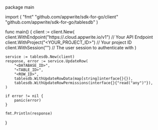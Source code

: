 package main

import (
    "fmt"
    "github.com/appwrite/sdk-for-go/client"
    "github.com/appwrite/sdk-for-go/tablesdb"
)

func main() {
    client := client.New(
        client.WithEndpoint("https://<REGION>.cloud.appwrite.io/v1") // Your API Endpoint
        client.WithProject("<YOUR_PROJECT_ID>") // Your project ID
        client.WithSession("") // The user session to authenticate with
    )

    service := tablesdb.New(client)
    response, error := service.UpdateRow(
        "<DATABASE_ID>",
        "<TABLE_ID>",
        "<ROW_ID>",
        tablesdb.WithUpdateRowData(map[string]interface{}{}),
        tablesdb.WithUpdateRowPermissions(interface{}{"read("any")"}),
    )

    if error != nil {
        panic(error)
    }

    fmt.Println(response)
}
